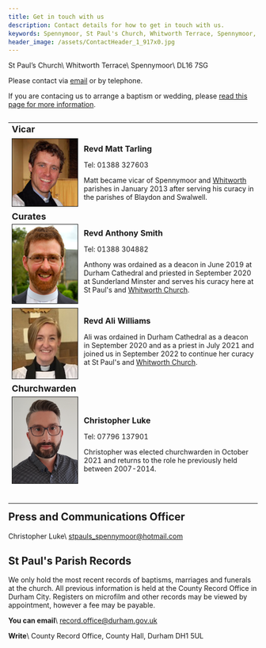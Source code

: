 ```yaml
---
title: Get in touch with us
description: Contact details for how to get in touch with us.
keywords: Spennymoor, St Paul's Church, Whitworth Terrace, Spennymoor, DL16 7SG, Contact us, find us, St Paul's Church Spennymoor, parish registers
header_image: /assets/ContactHeader_1_917x0.jpg
---
```

St Paul’s Church\\
Whitworth Terrace\\
Spennymoor\\
DL16 7SG

Please contact via [email](mailto:stpaulspennymoor@gmail.com) or by telephone.

If you are contacing us to arrange a baptism or wedding, please [read this page for more information](/baptisms-weddings/).

<table width="100%" align="left" cellpadding="4" cellspacing="4">
  <tbody>
    <tr>
      <td><strong style="font-size: large;">Vicar</strong></td>
      <td></td>
    </tr>
    <tr>
      <td><img src="/assets/RevdMattTarling.jpg" alt="Revd Matt Tarling" width="134" height="136" border="1" align="left"></td>
      <td><p><strong><span style="font-size: medium;">Revd Matt Tarling</span></strong></p><p>Tel: 01388 327603</p><p>Matt became vicar of Spennymoor and <a href="https://www.achurchnearyou.com/church/13568" target="_blank">Whitworth</a> parishes in January 2013 after serving his curacy in the parishes of Blaydon and Swalwell.</p></td>
    </tr>
    <tr>
      <td><font size="4"><b>Curates</b></font></td>
      <td></td>
    </tr>
    <tr>
      <td><img src="/assets/RevdAnthonySmith.png" width="134" height="159" border="1" alt="<empty>"/></td>
      <td><strong><span style="font-size: medium;">Revd Anthony Smith</span></strong><p>Tel: 01388 304882</p><p>Anthony was ordained as a deacon in June 2019 at Durham Cathedral and priested in September 2020 at Sunderland Minster and serves his curacy here at St Paul's and <a href="https://www.achurchnearyou.com/church/13568" target="_blank">Whitworth Church</a>.</p></td>
    </tr>
    <tr>
      <td><img src="/assets/RevdAliWilliams.jpg" width="134" height="142" border="1" alt="<empty>"/></td>
      <td><strong><span style="font-size: medium;">Revd Ali Williams</span></strong><p></p><p>Ali was ordained in Durham Cathedral as a deacon in September 2020 and as a priest in July 2021 and joined us in September 2022 to continue her curacy at St Paul's and <a href="https://www.achurchnearyou.com/church/13568" target="_blank">Whitworth Church</a>.</p></td>
    </tr>
    <tr>
      <td><span style="font-size: large;"><strong>Churchwarden</strong></span></td>
      <td></td>
    </tr>
    <tr>
      <td><img src="/assets/CL churchwarden.png" width="134" height="174" border="1" alt="<empty>"/><br><p></p></td>
      <td><p><span style="font-size: medium;"><strong>Christopher Luke</strong></span></p><p>Tel: 07796 137901</p><p>Christopher was elected churchwarden in October 2021 and returns to the role he previously held between 2007-2014.</p></td>
    </tr>
    <tr>
      <td><p></p></td>
    </tr>
  </tbody>
</table>

## Press and Communications Officer

Christopher Luke\\
stpauls_spennymoor@hotmail.com

## St Paul's Parish Records

We only hold the most recent records of baptisms, marriages and funerals at the church. All previous information is held at the County Record Office in Durham City. Registers on microfilm and other records may be viewed by appointment, however a fee may be payable.

**You can email**\\
<span class="editor_default">record.office@durham.gov.uk</span>

**Write**\\
County Record Office, County Hall, Durham DH1 5UL
